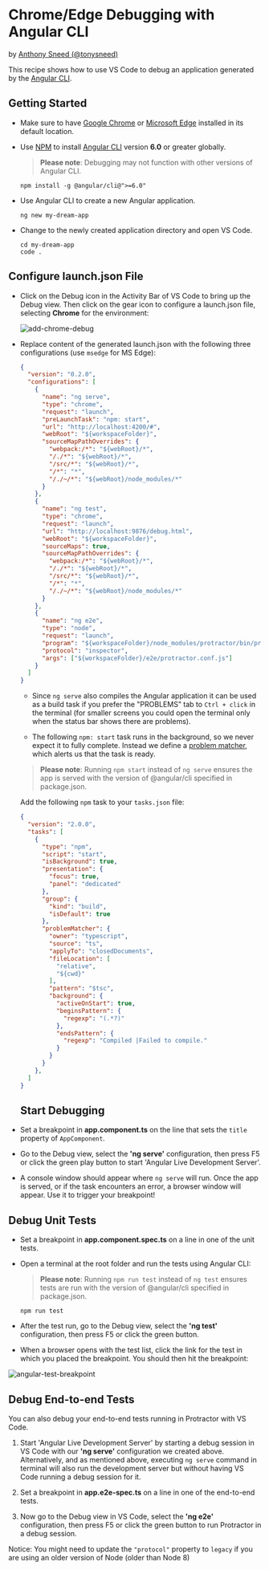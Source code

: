 # Chrome/Edge Debugging with Angular CLI

by [Anthony Sneed (@tonysneed)](https://github.com/tonysneed)

This recipe shows how to use VS Code to debug an application generated by the [Angular CLI](https://cli.angular.io/).

## Getting Started

- Make sure to have [Google Chrome](https://www.google.com/chrome) or [Microsoft Edge](https://www.microsoft.com/edge) installed in its default location.

- Use [NPM](https://www.npmjs.com) to install [Angular CLI](https://cli.angular.io) version **6.0** or greater globally.

  > **Please note**: Debugging may not function with other versions of Angular CLI.

    ```
    npm install -g @angular/cli@">=6.0"
    ```

- Use Angular CLI to create a new Angular application.

    ```
    ng new my-dream-app
    ```

- Change to the newly created application directory and open VS Code.

    ```
    cd my-dream-app
    code .
    ```

## Configure launch.json File

- Click on the Debug icon in the Activity Bar of VS Code to bring up the Debug view.
Then click on the gear icon to configure a launch.json file, selecting **Chrome** for the environment:

   ![add-chrome-debug](https://user-images.githubusercontent.com/2836367/27004175-77582668-4dca-11e7-9ce8-30ef3af64a36.png)

- Replace content of the generated launch.json with the following three configurations (use `msedge` for MS Edge):

  ```json
  {
    "version": "0.2.0",
    "configurations": [
      {
        "name": "ng serve",
        "type": "chrome",
        "request": "launch",
        "preLaunchTask": "npm: start",
        "url": "http://localhost:4200/#",
        "webRoot": "${workspaceFolder}",
        "sourceMapPathOverrides": {
          "webpack:/*": "${webRoot}/*",
          "/./*": "${webRoot}/*",
          "/src/*": "${webRoot}/*",
          "/*": "*",
          "/./~/*": "${webRoot}/node_modules/*"
        }
      },
      {
        "name": "ng test",
        "type": "chrome",
        "request": "launch",
        "url": "http://localhost:9876/debug.html",
        "webRoot": "${workspaceFolder}",
        "sourceMaps": true,
        "sourceMapPathOverrides": {
          "webpack:/*": "${webRoot}/*",
          "/./*": "${webRoot}/*",
          "/src/*": "${webRoot}/*",
          "/*": "*",
          "/./~/*": "${webRoot}/node_modules/*"
        }
      },
      {
        "name": "ng e2e",
        "type": "node",
        "request": "launch",
        "program": "${workspaceFolder}/node_modules/protractor/bin/protractor",
        "protocol": "inspector",
        "args": ["${workspaceFolder}/e2e/protractor.conf.js"]
      }
    ]
  }
  ```

  - Since `ng serve` also compiles the Angular application it can be used as a build task if you prefer the "PROBLEMS" tab to `Ctrl + click` in the terminal (for smaller screens you could open the terminal only when the status bar shows there are problems).
  
  - The following `npm: start` task runs in the background, so we never expect it to fully complete. Instead we define a [problem matcher](https://code.visualstudio.com/docs/editor/tasks#_processing-task-output-with-problem-matchers), which alerts us that the task is ready.
  
  > **Please note**: Running `npm start` instead of `ng serve` ensures the app is served with the version of @angular/cli specified in package.json.
  
  Add the following `npm` task to your `tasks.json` file:
  
  ```json
  {
    "version": "2.0.0",
    "tasks": [
      {
        "type": "npm",
        "script": "start",
        "isBackground": true,
        "presentation": {
          "focus": true,
          "panel": "dedicated"
        },
        "group": {
          "kind": "build",
          "isDefault": true
        },
        "problemMatcher": {
          "owner": "typescript",
          "source": "ts",
          "applyTo": "closedDocuments",
          "fileLocation": [
            "relative",
            "${cwd}"
          ],
          "pattern": "$tsc",
          "background": {
            "activeOnStart": true,
            "beginsPattern": {
              "regexp": "(.*?)"
            },
            "endsPattern": {
              "regexp": "Compiled |Failed to compile."
            }
          }
        }
      },
    ]
  }
  ```

  ## Start Debugging

- Set a breakpoint in **app.component.ts** on the line that sets the `title` property of `AppComponent`.

- Go to the Debug view, select the **'ng serve'** configuration, then press F5 or click the green play button to start 'Angular Live Development Server'.

- A console window should appear where `ng serve` will run. Once the app is served, or if the task encounters an error, a browser window will appear. Use it to trigger your breakpoint!

## Debug Unit Tests

- Set a breakpoint in **app.component.spec.ts** on a line in one of the unit tests.

- Open a terminal at the root folder and run the tests using Angular CLI:

  > **Please note**: Running `npm run test` instead of `ng test` ensures tests are run with the version of @angular/cli specified in package.json.

  ```
  npm run test
  ```

- After the test run, go to the Debug view, select the **'ng test'** configuration, then press F5 or click the green button.

- When a browser opens with the test list, click the link for the test in which you placed the breakpoint. You should then hit the breakpoint:

![angular-test-breakpoint](https://user-images.githubusercontent.com/2836367/27004448-e5134ff8-4dce-11e7-8145-69de0956dd07.png)


## Debug End-to-end Tests

You can also debug your end-to-end tests running in Protractor with VS Code.

1. Start 'Angular Live Development Server' by starting a debug session in VS Code with our **'ng serve'** configuration we created above. Alternatively, and as mentioned above, executing `ng serve` command in terminal will also run the development server but without having VS Code running a debug session for it.

2. Set a breakpoint in **app.e2e-spec.ts** on a line in one of the end-to-end tests.

3. Now go to the Debug view in VS Code, select the **'ng e2e'** configuration, then press F5 or click the green button to run Protractor in a debug session.

Notice: You might need to update the `"protocol"` property to `legacy` if you are using an older version of Node (older than Node 8)
